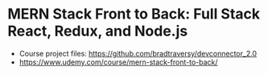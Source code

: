 # MERN Stack Front to Back: Full Stack React, Redux, and Node.js

* Course project files: <https://github.com/bradtraversy/devconnector_2.0>
* <https://www.udemy.com/course/mern-stack-front-to-back/>
